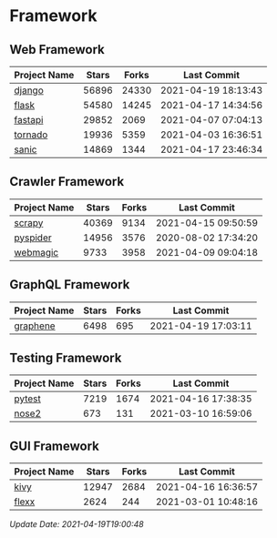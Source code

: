# Framework

## Web Framework
| Project Name | Stars | Forks | Last Commit |
| ------------ | ----- | ----- | ----------- |
| [django](https://github.com/django/django) | 56896 | 24330 | 2021-04-19 18:13:43 |
| [flask](https://github.com/pallets/flask) | 54580 | 14245 | 2021-04-17 14:34:56 |
| [fastapi](https://github.com/tiangolo/fastapi) | 29852 | 2069 | 2021-04-07 07:04:13 |
| [tornado](https://github.com/tornadoweb/tornado) | 19936 | 5359 | 2021-04-03 16:36:51 |
| [sanic](https://github.com/sanic-org/sanic) | 14869 | 1344 | 2021-04-17 23:46:34 |

## Crawler Framework
| Project Name | Stars | Forks | Last Commit |
| ------------ | ----- | ----- | ----------- |
| [scrapy](https://github.com/scrapy/scrapy) | 40369 | 9134 | 2021-04-15 09:50:59 |
| [pyspider](https://github.com/binux/pyspider) | 14956 | 3576 | 2020-08-02 17:34:20 |
| [webmagic](https://github.com/code4craft/webmagic) | 9733 | 3958 | 2021-04-09 09:04:18 |

## GraphQL Framework
| Project Name | Stars | Forks | Last Commit |
| ------------ | ----- | ----- | ----------- |
| [graphene](https://github.com/graphql-python/graphene) | 6498 | 695 | 2021-04-19 17:03:11 |

## Testing Framework
| Project Name | Stars | Forks | Last Commit |
| ------------ | ----- | ----- | ----------- |
| [pytest](https://github.com/pytest-dev/pytest) | 7219 | 1674 | 2021-04-16 17:38:35 |
| [nose2](https://github.com/nose-devs/nose2) | 673 | 131 | 2021-03-10 16:59:06 |

## GUI Framework
| Project Name | Stars | Forks | Last Commit |
| ------------ | ----- | ----- | ----------- |
| [kivy](https://github.com/kivy/kivy) | 12947 | 2684 | 2021-04-16 16:36:57 |
| [flexx](https://github.com/flexxui/flexx) | 2624 | 244 | 2021-03-01 10:48:16 |

*Update Date: 2021-04-19T19:00:48*